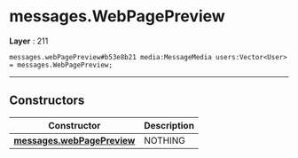 # messages.WebPagePreview

**Layer** : 211

```tl
messages.webPagePreview#b53e8b21 media:MessageMedia users:Vector<User> = messages.WebPagePreview;
```

---

## Constructors

| Constructor | Description |
| :---: | :--- |
| [**messages.webPagePreview**](constructor/messages.webPagePreview) | NOTHING |